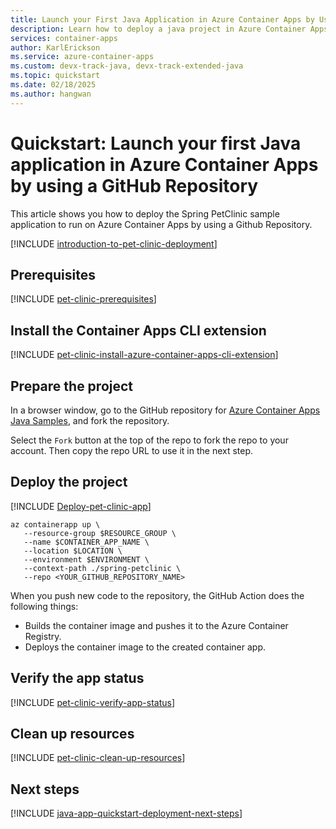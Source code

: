 ```yaml
---
title: Launch your First Java Application in Azure Container Apps by Using a GitHub Repository
description: Learn how to deploy a java project in Azure Container Apps by using a GitHub Repository.
services: container-apps
author: KarlErickson
ms.service: azure-container-apps
ms.custom: devx-track-java, devx-track-extended-java
ms.topic: quickstart
ms.date: 02/18/2025
ms.author: hangwan
---
```


# Quickstart: Launch your first Java application in Azure Container Apps by using a GitHub Repository

This article shows you how to deploy the Spring PetClinic sample application to run on Azure Container Apps by using a Github Repository.

[!INCLUDE [introduction-to-pet-clinic-deployment](includes/introduction-to-pet-clinic-deployment.md)]

## Prerequisites

[!INCLUDE [pet-clinic-prerequisites](includes/pet-clinic-prerequisites.md)]

## Install the Container Apps CLI extension

[!INCLUDE [pet-clinic-install-azure-container-apps-cli-extension](includes/pet-clinic-install-azure-container-apps-cli-extension.md)]

## Prepare the project

In a browser window, go to the GitHub repository for [Azure Container Apps Java Samples](https://github.com/Azure-Samples/azure-container-apps-java-samples.git), and fork the repository.

Select the `Fork` button at the top of the repo to fork the repo to your account. Then copy the repo URL to use it in the next step.

## Deploy the project

[!INCLUDE [Deploy-pet-clinic-app](includes/Deploy-pet-clinic-app.md)]

 ```azurecli
az containerapp up \
    --resource-group $RESOURCE_GROUP \
    --name $CONTAINER_APP_NAME \
    --location $LOCATION \
    --environment $ENVIRONMENT \
    --context-path ./spring-petclinic \
    --repo <YOUR_GITHUB_REPOSITORY_NAME>
```

When you push new code to the repository, the GitHub Action does the following things:

- Builds the container image and pushes it to the Azure Container Registry.
- Deploys the container image to the created container app.

## Verify the app status

[!INCLUDE [pet-clinic-verify-app-status](includes/pet-clinic-verify-app-status.md)]

## Clean up resources

[!INCLUDE [pet-clinic-clean-up-resources](includes/pet-clinic-clean-up-resources.md)]

## Next steps

[!INCLUDE [java-app-quickstart-deployment-next-steps](includes/java-app-quickstart-deployment-next-steps.md)]